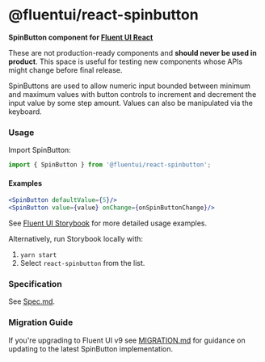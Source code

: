 # @fluentui/react-spinbutton

**SpinButton component for [Fluent UI React](https://aka.ms/fluentui-storybook)**

These are not production-ready components and **should never be used in product**. This space is useful for testing new components whose APIs might change before final release.

SpinButtons are used to allow numeric input bounded between minimum and maximum values with button controls to increment and decrement the input value by some step amount. Values can also be manipulated via the keyboard.

### Usage

Import SpinButton:

```js
import { SpinButton } from '@fluentui/react-spinbutton';
```

#### Examples

```jsx
<SpinButton defaultValue={5}/>
<SpinButton value={value} onChange={onSpinButtonChange}/>
```

See [Fluent UI Storybook](https://aka.ms/fluentui-storybook) for more detailed usage examples.

Alternatively, run Storybook locally with:

1. `yarn start`
2. Select `react-spinbutton` from the list.

### Specification

See [Spec.md](./Spec.md).

### Migration Guide

If you're upgrading to Fluent UI v9 see [MIGRATION.md](./MIGRATION.md) for guidance on updating to the latest SpinButton implementation.
